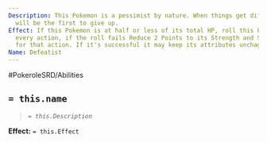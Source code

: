 ```yaml
---
Description: This Pokemon is a pessimist by nature. When things get difficult, it
  will be the first to give up.
Effect: If this Pokemon is at half or less of its total HP, roll this Pokemon's Loyalty
  every action, if the roll fails Reduce 2 Points to its Strength and Special Attributes
  for that action. If it's successful it may keep its attributes unchaged.
Name: Defeatist
---
```


#PokeroleSRD/Abilities

## `= this.name`

> *`= this.Description`*

**Effect:** `= this.Effect`
